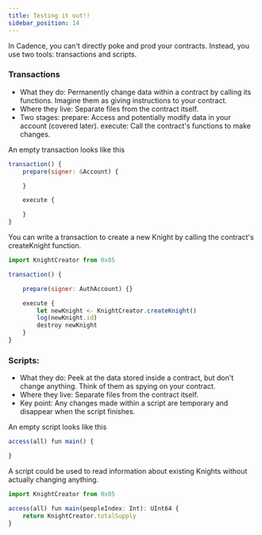```yaml
---
title: Testing it out!!
sidebar_position: 14
---
```


In Cadence, you can't directly poke and prod your contracts. Instead, you use two tools: transactions and scripts.

### Transactions

- What they do: Permanently change data within a contract by calling its functions. Imagine them as giving instructions to your contract.
- Where they live: Separate files from the contract itself.
- Two stages:
  prepare: Access and potentially modify data in your account (covered later).
  execute: Call the contract's functions to make changes.

An empty transaction looks like this

```jsx
transaction() {
    prepare(signer: &Account) {

    }

    execute {

    }
}
```

You can write a transaction to create a new Knight by calling the contract's createKnight function.

```jsx
import KnightCreator from 0x05

transaction() {

    prepare(signer: AuthAccount) {}

    execute {
        let newKnight <- KnightCreator.createKnight()
        log(newKnight.id)
        destroy newKnight
    }
}

```

### Scripts:

- What they do: Peek at the data stored inside a contract, but don't change anything. Think of them as spying on your contract.
- Where they live: Separate files from the contract itself.
- Key point: Any changes made within a script are temporary and disappear when the script finishes.

An empty script looks like this

```jsx
access(all) fun main() {

}
```

A script could be used to read information about existing Knights without actually changing anything.

```jsx
import KnightCreator from 0x05

access(all) fun main(peopleIndex: Int): UInt64 {
    return KnightCreator.totalSupply
}
```
